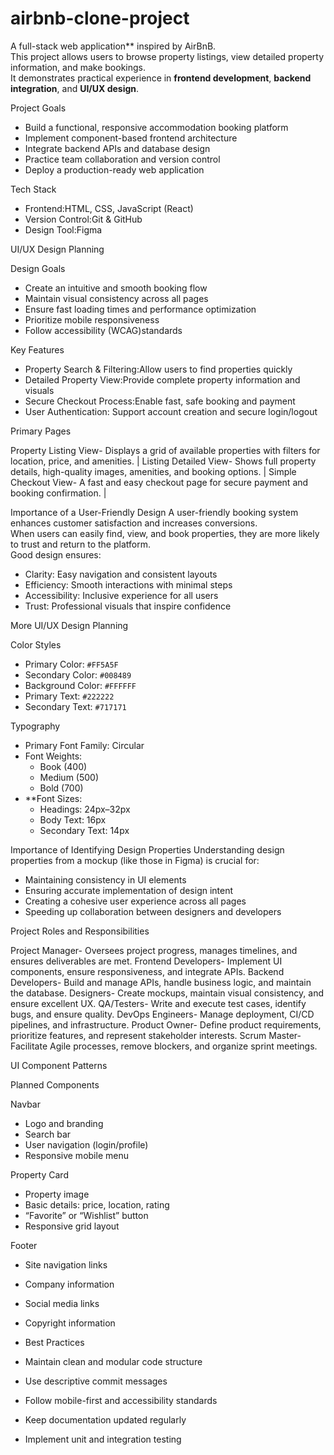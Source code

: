 # airbnb-clone-project

A full-stack web application** inspired by AirBnB.  
This project allows users to browse property listings, view detailed property information, and make bookings.  
It demonstrates practical experience in **frontend development**, **backend integration**, and **UI/UX design**.


Project Goals
- Build a functional, responsive accommodation booking platform  
- Implement component-based frontend architecture  
- Integrate backend APIs and database design  
- Practice team collaboration and version control  
- Deploy a production-ready web application



Tech Stack
- Frontend:HTML, CSS, JavaScript (React)  
- Version Control:Git & GitHub  
- Design Tool:Figma  

 
UI/UX Design Planning

Design Goals
- Create an intuitive and smooth booking flow  
- Maintain visual consistency across all pages  
- Ensure fast loading times and performance optimization  
- Prioritize mobile responsiveness  
- Follow accessibility (WCAG)standards  



Key Features
- Property Search & Filtering:Allow users to find properties quickly  
- Detailed Property View:Provide complete property information and visuals  
- Secure Checkout Process:Enable fast, safe booking and payment  
- User Authentication: Support account creation and secure login/logout  



Primary Pages

Property Listing View- Displays a grid of available properties with filters for location, price, and amenities. |
Listing Detailed View- Shows full property details, high-quality images, amenities, and booking options. |
Simple Checkout View- A fast and easy checkout page for secure payment and booking confirmation. |



Importance of a User-Friendly Design
A user-friendly booking system enhances customer satisfaction and increases conversions.  
When users can easily find, view, and book properties, they are more likely to trust and return to the platform.  
Good design ensures:  
- Clarity: Easy navigation and consistent layouts  
- Efficiency: Smooth interactions with minimal steps  
- Accessibility: Inclusive experience for all users  
- Trust: Professional visuals that inspire confidence  



More UI/UX Design Planning

Color Styles
- Primary Color: `#FF5A5F`  
- Secondary Color: `#008489`  
- Background Color: `#FFFFFF`  
- Primary Text: `#222222`  
- Secondary Text: `#717171`  


 Typography
- Primary Font Family: Circular  
- Font Weights:
  - Book (400)  
  - Medium (500)  
  - Bold (700)  
- **Font Sizes: 
  - Headings: 24px–32px  
  - Body Text: 16px  
  - Secondary Text: 14px  



Importance of Identifying Design Properties
Understanding design properties from a mockup (like those in Figma) is crucial for:  
- Maintaining consistency in UI elements  
- Ensuring accurate implementation of design intent  
- Creating a cohesive user experience across all pages  
- Speeding up collaboration between designers and developers


 Project Roles and Responsibilities


Project Manager- Oversees project progress, manages timelines, and ensures deliverables are met. 
Frontend Developers- Implement UI components, ensure responsiveness, and integrate APIs.
Backend Developers- Build and manage APIs, handle business logic, and maintain the database.
Designers- Create mockups, maintain visual consistency, and ensure excellent UX. 
QA/Testers- Write and execute test cases, identify bugs, and ensure quality. 
DevOps Engineers- Manage deployment, CI/CD pipelines, and infrastructure. 
Product Owner- Define product requirements, prioritize features, and represent stakeholder interests. 
Scrum Master-  Facilitate Agile processes, remove blockers, and organize sprint meetings. 



 UI Component Patterns

Planned Components

Navbar
- Logo and branding  
- Search bar  
- User navigation (login/profile)  
- Responsive mobile menu  

 Property Card
- Property image  
- Basic details: price, location, rating  
- “Favorite” or “Wishlist” button  
- Responsive grid layout  

 Footer
- Site navigation links  
- Company information  
- Social media links  
- Copyright information  




- Best Practices
- Maintain clean and modular code structure  
- Use descriptive commit messages  
- Follow mobile-first and accessibility standards  
- Keep documentation updated regularly  
- Implement unit and integration testing  






